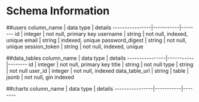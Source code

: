 # Schema Information

##users
column_name     | data type | details
----------------|-----------|--------
id              | integer   | not null, primary key
username        | string    | not null, indexed, unique
email           | string    | indexed, unique
password_digest | string    | not null, unique
session_token   | string    | not null, indexed, unique

##data_tables
column_name     | data type | details
----------------|-----------|--------
id              | integer   | not null, primary key
title           | string    | not null
type            | string    | not null
user_id         | integer   | not null, indexed
data_table_url  | string    |
table           | jsonb     | not null, gin indexed

##charts
column_name     | data type | details
----------------|-----------|--------
